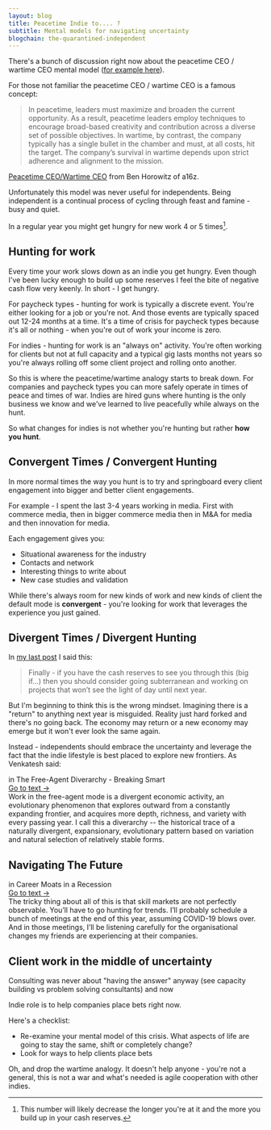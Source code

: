 ```yaml
---
layout: blog
title: Peacetime Indie to.... ?
subtitle: Mental models for navigating uncertainty
blogchain: the-quarantined-independent
---
```


There's a bunch of discussion right now about the peacetime CEO / wartime CEO mental model ([for example here](https://taylorpearson.me/crisis-management-plan/)).

For those not familiar the peacetime CEO / wartime CEO is a famous concept:

>In peacetime, leaders must maximize and broaden the current opportunity. As a result, peacetime leaders employ techniques to encourage broad-based creativity and contribution across a diverse set of possible objectives. In wartime, by contrast, the company typically has a single bullet in the chamber and must, at all costs, hit the target. The company’s survival in wartime depends upon strict adherence and alignment to the mission.

[Peacetime CEO/Wartime CEO](https://a16z.com/2011/04/14/peacetime-ceowartime-ceo-2/) from Ben Horowitz of a16z.

Unfortunately this model was never useful for independents. Being independent is a continual process of cycling through feast and famine - busy and quiet.

In a regular year you might get hungry for new work 4 or 5 times[^exp].

[^exp]: This number will likely decrease the longer you're at it and the more you build up in your cash reserves.

## Hunting for work

Every time your work slows down as an indie you get hungry. Even though I've been lucky enough to build up some reserves I feel the bite of negative cash flow very keenly. In short - I get hungry.

For paycheck types - hunting for work is typically a discrete event. You're either looking for a job or you're not. And those events are typically spaced out 12-24 months at a time. It's a time of crisis for paycheck types because it's all or nothing - when you're out of work your income is zero.

For indies - hunting for work is an "always on" activity. You're often working for clients but not at full capacity and a typical gig lasts months not years so you're always rolling off some client project and rolling onto another.

So this is where the peacetime/wartime analogy starts to break down. For companies and paycheck types you can more safely operate in times of peace and times of war. Indies are hired guns where hunting is the only business we know and we've learned to live peacefully while always on the hunt.

So what changes for indies is not whether you're hunting but rather **how you hunt**.

## Convergent Times / Convergent Hunting

In more normal times the way you hunt is to try and springboard every client engagement into bigger and better client engagements.

For example - I spent the last 3-4 years working in media. First with commerce media, then in bigger commerce media then in M&A for media and then innovation for media.

Each engagement gives you:

- Situational awareness for the industry
- Contacts and network
- Interesting things to write about
- New case studies and validation

While there's always room for new kinds of work and new kinds of client the default mode is **convergent** - you're looking for work that leverages the experience you just gained.

## Divergent Times / Divergent Hunting

In [my last post](https://tomcritchlow.com/2020/04/08/the-quarantined-independent/) I said this:

>Finally - if you have the cash reserves to see you through this (big if…) then you should consider going subterranean and working on projects that won’t see the light of day until next year.

But I'm beginning to think this is the wrong mindset. Imagining there is a "return" to anything next year is misguided. Reality just hard forked and there's no going back. The economy may return or a new economy may emerge but it won't ever look the same again.

Instead - independents should embrace the uncertainty and leverage the fact that the indie lifestyle is best placed to explore new frontiers. As Venkatesh said:


<link rel="stylesheet" href="https://files-anyn4ju8u.now.sh/quote.css" type="text/css">
<div class="portal-container">
<div class="portal-head">
<div class="portal-metadata">
<div class="portal-title">
<div class="portal-author"></div>
<div class="title-wrapper">in <span class="portal-text-title">The Free-Agent Diverarchy - Breaking Smart</span></div>
</div>              
</div>
<div class="portal-backlink"><a target="_blank" href="https://breakingsmart.substack.com/p/the-free-agent-diverarchy" class="portal-arrow">Go to text <span class="right-arrow">→</span></a></div>
</div>
<div id="portal-parent-{{include.anchor}}" class="portal-parent">
<div class="portal-content">Work&nbsp;in the free-agent mode is a divergent economic activity, an evolutionary phenomenon that explores outward from a constantly expanding frontier,&nbsp;and acquires more depth, richness, and variety with every passing year. I call this a diverarchy -- the historical trace of a naturally divergent, expansionary, evolutionary pattern based on variation and natural selection of relatively stable forms.</div>       
</div>    
</div>


## Navigating The Future


<link rel="stylesheet" href="https://files-anyn4ju8u.now.sh/quote.css" type="text/css">
<div class="portal-container">

<div class="portal-head">

<div class="portal-metadata">

<div class="portal-title">
<div class="portal-author"></div>
<div class="title-wrapper">
in <span class="portal-text-title">Career Moats in a Recession</span>
</div>
</div>              

</div>

<div class="portal-backlink"><a target="_blank" href="https://commoncog.com/blog/career-moats-in-recession/" class="portal-arrow">Go to text <span class="right-arrow">→</span></a></div>

</div>

<div id="portal-parent-{{include.anchor}}" class="portal-parent">
<div class="portal-content">The tricky thing about all of this is that skill markets are not perfectly observable. You’ll have to go hunting for trends. I’ll probably schedule a bunch of meetings at the end of this year, assuming COVID-19 blows over. And in those meetings, I’ll be listening carefully for the organisational changes my friends are experiencing at their companies.</div>       
</div>    
</div>




## Client work in the middle of uncertainty

Consulting was never about "having the answer" anyway (see capacity building vs problem solving consultants) and now 

Indie role is to help companies place bets right now.

Here's a checklist:
- Re-examine your mental model of this crisis. What aspects of life are going to stay the same, shift or completely change?
- Look for ways to help clients place bets

Oh, and drop the wartime analogy. It doesn't help anyone -  you're not a general, this is not a war and what's needed is agile cooperation with other indies.